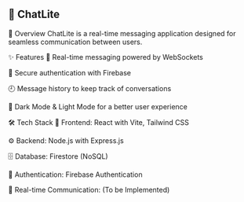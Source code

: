 ## 🚀 ChatLite

📝 Overview
ChatLite is a real-time messaging application designed for seamless communication between users.

✨ Features
💬 Real-time messaging powered by WebSockets

🔐 Secure authentication with Firebase

🕘 Message history to keep track of conversations

🌙 Dark Mode & Light Mode for a better user experience

🛠️ Tech Stack
🎨 Frontend: React with Vite, Tailwind CSS

⚙️ Backend: Node.js with Express.js

🗄️ Database: Firestore (NoSQL)

🔑 Authentication: Firebase Authentication

📡 Real-time Communication: (To be Implemented)

